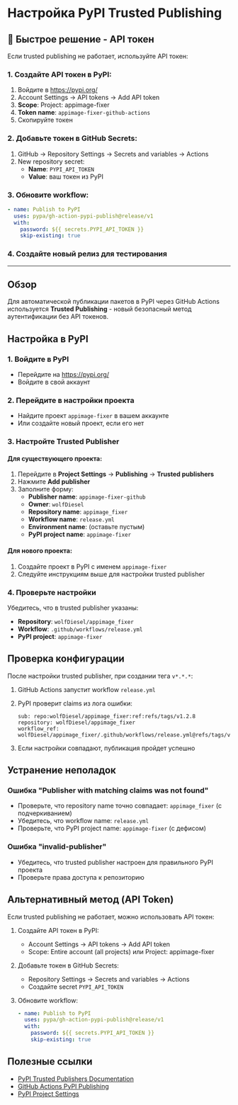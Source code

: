 # Настройка PyPI Trusted Publishing

## 🚀 Быстрое решение - API токен

Если trusted publishing не работает, используйте API токен:

### 1. Создайте API токен в PyPI:
1. Войдите в https://pypi.org/
2. Account Settings → API tokens → Add API token
3. **Scope**: Project: appimage-fixer
4. **Token name**: `appimage-fixer-github-actions`
5. Скопируйте токен

### 2. Добавьте токен в GitHub Secrets:
1. GitHub → Repository Settings → Secrets and variables → Actions
2. New repository secret:
   - **Name**: `PYPI_API_TOKEN`
   - **Value**: ваш токен из PyPI

### 3. Обновите workflow:
```yaml
- name: Publish to PyPI
  uses: pypa/gh-action-pypi-publish@release/v1
  with:
    password: ${{ secrets.PYPI_API_TOKEN }}
    skip-existing: true
```

### 4. Создайте новый релиз для тестирования

---

## Обзор

Для автоматической публикации пакетов в PyPI через GitHub Actions используется **Trusted Publishing** - новый безопасный метод аутентификации без API токенов.

## Настройка в PyPI

### 1. Войдите в PyPI
- Перейдите на https://pypi.org/
- Войдите в свой аккаунт

### 2. Перейдите в настройки проекта
- Найдите проект `appimage-fixer` в вашем аккаунте
- Или создайте новый проект, если его нет

### 3. Настройте Trusted Publisher

#### Для существующего проекта:
1. Перейдите в **Project Settings** → **Publishing** → **Trusted publishers**
2. Нажмите **Add publisher**
3. Заполните форму:
   - **Publisher name**: `appimage-fixer-github`
   - **Owner**: `wolfDiesel`
   - **Repository name**: `appimage_fixer`
   - **Workflow name**: `release.yml`
   - **Environment name**: (оставьте пустым)
   - **PyPI project name**: `appimage-fixer`

#### Для нового проекта:
1. Создайте проект в PyPI с именем `appimage-fixer`
2. Следуйте инструкциям выше для настройки trusted publisher

### 4. Проверьте настройки

Убедитесь, что в trusted publisher указаны:
- **Repository**: `wolfDiesel/appimage_fixer`
- **Workflow**: `.github/workflows/release.yml`
- **PyPI project**: `appimage-fixer`

## Проверка конфигурации

После настройки trusted publisher, при создании тега `v*.*.*`:

1. GitHub Actions запустит workflow `release.yml`
2. PyPI проверит claims из лога ошибки:
   ```
   sub: repo:wolfDiesel/appimage_fixer:ref:refs/tags/v1.2.8
   repository: wolfDiesel/appimage_fixer
   workflow_ref: wolfDiesel/appimage_fixer/.github/workflows/release.yml@refs/tags/v1.2.8
   ```

3. Если настройки совпадают, публикация пройдет успешно

## Устранение неполадок

### Ошибка "Publisher with matching claims was not found"
- Проверьте, что repository name точно совпадает: `appimage_fixer` (с подчеркиванием)
- Убедитесь, что workflow name: `release.yml`
- Проверьте, что PyPI project name: `appimage-fixer` (с дефисом)

### Ошибка "invalid-publisher"
- Убедитесь, что trusted publisher настроен для правильного PyPI проекта
- Проверьте права доступа к репозиторию

## Альтернативный метод (API Token)

Если trusted publishing не работает, можно использовать API токен:

1. Создайте API токен в PyPI:
   - Account Settings → API tokens → Add API token
   - Scope: Entire account (all projects) или Project: appimage-fixer

2. Добавьте токен в GitHub Secrets:
   - Repository Settings → Secrets and variables → Actions
   - Создайте secret `PYPI_API_TOKEN`

3. Обновите workflow:
   ```yaml
   - name: Publish to PyPI
     uses: pypa/gh-action-pypi-publish@release/v1
     with:
       password: ${{ secrets.PYPI_API_TOKEN }}
       skip-existing: true
   ```

## Полезные ссылки

- [PyPI Trusted Publishers Documentation](https://docs.pypi.org/trusted-publishers/)
- [GitHub Actions PyPI Publishing](https://github.com/pypa/gh-action-pypi-publish)
- [PyPI Project Settings](https://pypi.org/manage/project/appimage-fixer/settings/publishing/)
